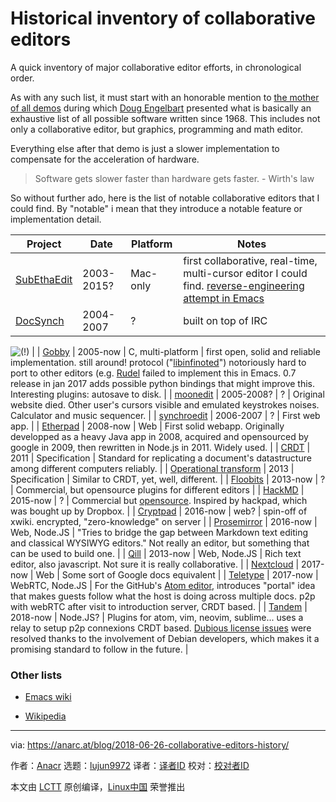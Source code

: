 Historical inventory of collaborative editors
======
A quick inventory of major collaborative editor efforts, in chronological order.

As with any such list, it must start with an honorable mention to [the mother of all demos][25] during which [Doug Engelbart][26] presented what is basically an exhaustive list of all possible software written since 1968\. This includes not only a collaborative editor, but graphics, programming and math editor.

Everything else after that demo is just a slower implementation to compensate for the acceleration of hardware.

> Software gets slower faster than hardware gets faster. - Wirth's law

So without further ado, here is the list of notable collaborative editors that I could find. By "notable" i mean that they introduce a notable feature or implementation detail.

   
| Project | Date | Platform | Notes |
| --- | --- | --- | --- |
| [SubEthaEdit][1] | 2003-2015? | Mac-only | first collaborative, real-time, multi-cursor editor I could find. [reverse-engineering attempt in Emacs][2] |
| [DocSynch][3] | 2004-2007 | ? | built on top of IRC 
![(!)](https://anarc.at/smileys/idea.png)
 |
| [Gobby][4] | 2005-now | C, multi-platform | first open, solid and reliable implementation. still around! protocol ("[libinfinoted][5]") notoriously hard to port to other editors (e.g. [Rudel][6] failed to implement this in Emacs. 0.7 release in jan 2017 adds possible python bindings that might improve this. Interesting plugins: autosave to disk. |
| [moonedit][7] | 2005-2008? | ? | Original website died. Other user's cursors visible and emulated keystrokes noises. Calculator and music sequencer. |
| [synchroedit][8] | 2006-2007 | ? | First web app. |
| [Etherpad][9] | 2008-now | Web | First solid webapp. Originally developped as a heavy Java app in 2008, acquired and opensourced by google in 2009, then rewritten in Node.js in 2011\. Widely used. |
| [CRDT][10] | 2011 | Specification | Standard for replicating a document's datastructure among different computers reliably. |
| [Operational transform][11] | 2013 | Specification | Similar to CRDT, yet, well, different. |
| [Floobits][12] | 2013-now | ? | Commercial, but opensource plugins for different editors |
| [HackMD][13] | 2015-now | ? | Commercial but [opensource][14]. Inspired by hackpad, which was bought up by Dropbox. |
| [Cryptpad][15] | 2016-now | web? | spin-off of xwiki. encrypted, "zero-knowledge" on server |
| [Prosemirror][16] | 2016-now | Web, Node.JS | "Tries to bridge the gap between Markdown text editing and classical WYSIWYG editors." Not really an editor, but something that can be used to build one. |
| [Qill][17] | 2013-now | Web, Node.JS | Rich text editor, also javascript. Not sure it is really collaborative. |
| [Nextcloud][18] | 2017-now | Web | Some sort of Google docs equivalent |
| [Teletype][19] | 2017-now | WebRTC, Node.JS | For the GitHub's [Atom editor][20], introduces "portal" idea that makes guests follow what the host is doing across multiple docs. p2p with webRTC after visit to introduction server, CRDT based. |
| [Tandem][21] | 2018-now | Node.JS? | Plugins for atom, vim, neovim, sublime... uses a relay to setup p2p connexions CRDT based. [Dubious license issues][22] were resolved thanks to the involvement of Debian developers, which makes it a promising standard to follow in the future. |

### Other lists

*   [Emacs wiki][23]

*   [Wikipedia][24]



--------------------------------------------------------------------------------

via: https://anarc.at/blog/2018-06-26-collaborative-editors-history/

作者：[Anacr][a]
选题：[lujun9972](https://github.com/lujun9972)
译者：[译者ID](https://github.com/译者ID)
校对：[校对者ID](https://github.com/校对者ID)

本文由 [LCTT](https://github.com/LCTT/TranslateProject) 原创编译，[Linux中国](https://linux.cn/) 荣誉推出

[a]:https://anarc.at
[1]:https://www.codingmonkeys.de/subethaedit/
[2]:https://www.emacswiki.org/emacs/SubEthaEmacs
[3]:http://docsynch.sourceforge.net/
[4]:https://gobby.github.io/
[5]:http://infinote.0x539.de/libinfinity/API/libinfinity/
[6]:https://www.emacswiki.org/emacs/Rudel
[7]:https://web.archive.org/web/20060423192346/http://www.moonedit.com:80/
[8]:http://www.synchroedit.com/
[9]:http://etherpad.org/
[10]:https://en.wikipedia.org/wiki/Conflict-free_replicated_data_type
[11]:http://operational-transformation.github.io/
[12]:https://floobits.com/
[13]:https://hackmd.io/
[14]:https://github.com/hackmdio/hackmd
[15]:https://cryptpad.fr/
[16]:https://prosemirror.net/
[17]:https://quilljs.com/
[18]:https://nextcloud.com/collaboraonline/
[19]:https://teletype.atom.io/
[20]:https://atom.io
[21]:http://typeintandem.com/
[22]:https://github.com/typeintandem/tandem/issues/131
[23]:https://www.emacswiki.org/emacs/CollaborativeEditing
[24]:https://en.wikipedia.org/wiki/Collaborative_real-time_editor
[25]:https://en.wikipedia.org/wiki/The_Mother_of_All_Demos
[26]:https://en.wikipedia.org/wiki/Douglas_Engelbart
